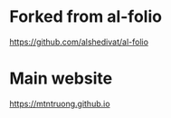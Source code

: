 # Forked from al-folio
https://github.com/alshedivat/al-folio

# Main website
https://mtntruong.github.io
